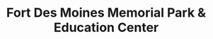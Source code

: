 ---
layout: repo
title: "Fort Des Moines Memorial Park & Education Center"
id: 11868
permalink: repos/11868/
---